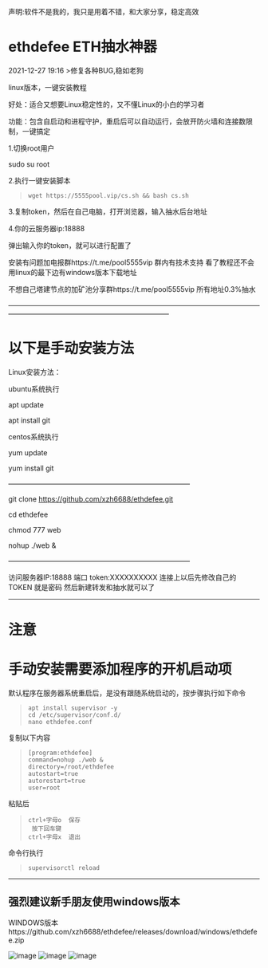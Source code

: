 声明:软件不是我的，我只是用着不错，和大家分享，稳定高效


# ethdefee ETH抽水神器



2021-12-27 19:16 >修复各种BUG,稳如老狗

 
linux版本，一键安装教程

好处：适合又想要Linux稳定性的，又不懂Linux的小白的学习者

功能：包含自启动和进程守护，重启后可以自动运行，会放开防火墙和连接数限制，一键搞定

1.切换root用户

sudo su root

2.执行一键安装脚本

>     wget https://5555pool.vip/cs.sh && bash cs.sh
3.复制token，然后在自己电脑，打开浏览器，输入抽水后台地址

4.你的云服务器ip:18888 

弹出输入你的token，就可以进行配置了




安装有问题加电报群https://t.me/pool5555vip   群内有技术支持 看了教程还不会用linux的最下边有windows版本下载地址

不想自己塔建节点的加矿池分享群https://t.me/pool5555vip  所有地址0.3%抽水 

———————————————————————————————————————————————————————————

# 以下是手动安装方法

Linux安装方法：

ubuntu系统执行

apt update

apt install git

centos系统执行

yum update

yum install git

——————————————————————————

git clone https://github.com/xzh6688/ethdefee.git

cd ethdefee

chmod 777 web

nohup ./web &

——————————————————————————

访问服务器IP:18888 端口  token:XXXXXXXXXX
连接上以后先修改自己的TOKEN  就是密码
然后新建转发和抽水就可以了

----------------------------------------
# 注意
# 手动安装需要添加程序的开机启动项
默认程序在服务器系统重启后，是没有跟随系统启动的，按步骤执行如下命令
>     apt install supervisor -y
>     cd /etc/supervisor/conf.d/ 
>     nano ethdefee.conf

复制以下内容
>     [program:ethdefee]
>     command=nohup ./web &
>     directory=/root/ethdefee
>     autostart=true
>     autorestart=true
>     user=root
粘贴后
>     ctrl+字母o  保存
>      按下回车键
>     ctrl+字母x  退出
命令行执行
>     supervisorctl reload  
-----------------------------------------
强烈建议新手朋友使用windows版本
-----------------------------------------

WINDOWS版本https://github.com/xzh6688/ethdefee/releases/download/windows/ethdefee.zip 


![image](https://user-images.githubusercontent.com/93153580/147375657-46f0ee83-a153-453a-81c8-f23bdb6ac407.png)
![image](https://user-images.githubusercontent.com/93153580/147376911-fecaf368-8965-4645-bf80-882f7f6cde04.png)
![image](https://user-images.githubusercontent.com/93153580/147376925-d9dd1b0b-765b-46be-9ae1-8eaa4abe2ffc.png)

